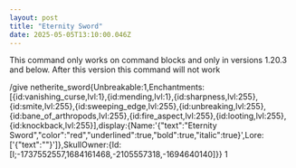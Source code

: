 ```yaml
---
layout: post
title: "Eternity Sword"
date: 2025-05-05T13:10:00.046Z
---
```

This command only works on command blocks and only in versions 1.20.3 and below. After this version this command will not work

/give <Your Name> netherite_sword{Unbreakable:1,Enchantments:[{id:vanishing_curse,lvl:1},{id:mending,lvl:1},{id:sharpness,lvl:255},{id:smite,lvl:255},{id:sweeping_edge,lvl:255},{id:unbreaking,lvl:255},{id:bane_of_arthropods,lvl:255},{id:fire_aspect,lvl:255},{id:looting,lvl:255},{id:knockback,lvl:255}],display:{Name:'{"text":"Eternity Sword","color":"red","underlined":true,"bold":true,"italic":true}',Lore:['{"text":""}']},SkullOwner:{Id:[I;-1737552557,1684161468,-2105557318,-1694640140]}} 1
